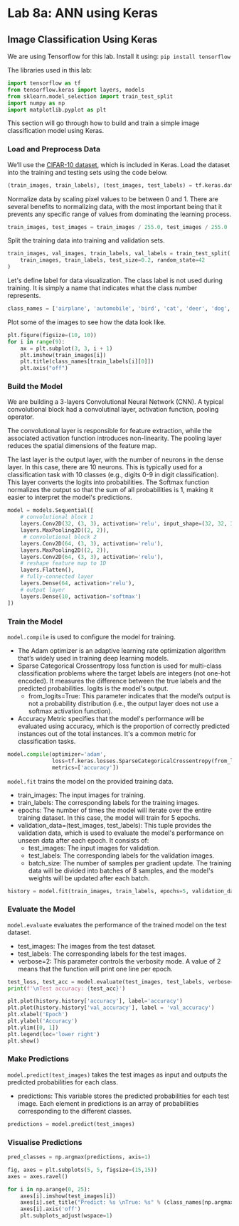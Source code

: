 # Lab 8a: ANN using Keras
## Image Classification Using Keras

We are using Tensorflow for this lab. Install it using: `pip install tensorflow`


The libraries used in this lab:
```python
import tensorflow as tf
from tensorflow.keras import layers, models
from sklearn.model_selection import train_test_split
import numpy as np
import matplotlib.pyplot as plt
```

This section will go through how to build and train a simple image classification model using Keras.

### Load and Preprocess Data

We’ll use the [CIFAR-10 dataset](https://keras.io/api/datasets/cifar10/), which is included in Keras. Load the dataset into the training and testing sets using the code below.

```python
(train_images, train_labels), (test_images, test_labels) = tf.keras.datasets.cifar10.load_data()
```

Normalize data by scaling pixel values to be between 0 and 1. There are several benefits to normalizing data, with the most important being that it prevents any specific range of values from dominating the learning process.

```python
train_images, test_images = train_images / 255.0, test_images / 255.0
```

Split the training data into training and validation sets.

```python
train_images, val_images, train_labels, val_labels = train_test_split(
    train_images, train_labels, test_size=0.2, random_state=42
)
```

Let's define label for data visualization. The class label is not used during training. It is simply a name that indicates what the class number represents.

```python
class_names = ['airplane', 'automobile', 'bird', 'cat', 'deer', 'dog', 'frog', 'horse', 'ship', 'truck']
```

Plot some of the images to see how the data look like.

```python
plt.figure(figsize=(10, 10))
for i in range(9):
    ax = plt.subplot(3, 3, i + 1)
    plt.imshow(train_images[i])
    plt.title(class_names[train_labels[i][0]])
    plt.axis("off")
```

### Build the Model

We are building a 3-layers Convolutional Neural Network (CNN). A typical convolutional block had a convolutinal layer, activation function, pooling operator. 

The convolutional layer is responsible for feature extraction, while the associated activation function introduces non-linearity. The pooling layer reduces the spatial dimensions of the feature map.

The last layer is the output layer, with the number of neurons in the dense layer. In this case, there are 10 neurons. This is typically used for a classification task with 10 classes (e.g., digits 0-9 in digit classification). This layer converts the logits into probabilities. The Softmax function normalizes the output so that the sum of all probabilities is 1, making it easier to interpret the model's predictions.

```python
model = models.Sequential([
    # convolutional block 1
    layers.Conv2D(32, (3, 3), activation='relu', input_shape=(32, 32, 3)),
    layers.MaxPooling2D((2, 2)),
     # convolutional block 2
    layers.Conv2D(64, (3, 3), activation='relu'),
    layers.MaxPooling2D((2, 2)),
    layers.Conv2D(64, (3, 3), activation='relu'),
    # reshape feature map to 1D
    layers.Flatten(),
    # fully-connected layer
    layers.Dense(64, activation='relu'),
    # output layer
    layers.Dense(10, activation='softmax')
])
```

### Train the Model

`model.compile` is used to configure the model for training.
  - The Adam optimizer is an adaptive learning rate optimization algorithm that’s widely used in training deep learning models. 
  - Sparse Categorical Crossentropy loss function is used for multi-class classification problems where the target labels are integers (not one-hot encoded). It measures the difference between the true labels and the predicted probabilities. logits is the model's output.
    - from_logits=True: This parameter indicates that the model’s output is not a probability distribution (i.e., the output layer does not use a softmax activation function).
  - Accuracy Metric specifies that the model's performance will be evaluated using accuracy, which is the proportion of correctly predicted instances out of the total instances. It's a common metric for classification tasks.

```python
model.compile(optimizer='adam',
              loss=tf.keras.losses.SparseCategoricalCrossentropy(from_logits=True),
              metrics=['accuracy'])
```

`model.fit` trains the model on the provided training data.
  - train_images: The input images for training.
  - train_labels: The corresponding labels for the training images.
  - epochs: The number of times the model will iterate over the entire training dataset. In this case, the model will train for 5 epochs.
  - validation_data=(test_images, test_labels): This tuple provides the validation data, which is used to evaluate the model's performance on unseen data after each epoch. It consists of:
    - test_images: The input images for validation.
    - test_labels: The corresponding labels for the validation images.
    - batch_size: The number of samples per gradient update. The training data will be divided into batches of 8 samples, and the model's weights will be updated after each batch.

```python
history = model.fit(train_images, train_labels, epochs=5, validation_data=(val_images, val_labels), batch_size=8)
```

### Evaluate the Model

`model.evaluate` evaluates the performance of the trained model on the test dataset.
  - test_images: The images from the test dataset.
  - test_labels: The corresponding labels for the test images.
  - verbose=2: This parameter controls the verbosity mode. A value of 2 means that the function will print one line per epoch.

```python
test_loss, test_acc = model.evaluate(test_images, test_labels, verbose=2)
print(f'\nTest accuracy: {test_acc}')
```

```python
plt.plot(history.history['accuracy'], label='accuracy')
plt.plot(history.history['val_accuracy'], label = 'val_accuracy')
plt.xlabel('Epoch')
plt.ylabel('Accuracy')
plt.ylim([0, 1])
plt.legend(loc='lower right')
plt.show()
```

### Make Predictions

`model.predict(test_images)` takes the test images as input and outputs the predicted probabilities for each class.
  - predictions: This variable stores the predicted probabilities for each test image. Each element in predictions is an array of probabilities corresponding to the different classes.

```python
predictions = model.predict(test_images)
```

### Visualise Predictions


```python
pred_classes = np.argmax(predictions, axis=1)

fig, axes = plt.subplots(5, 5, figsize=(15,15))
axes = axes.ravel()

for i in np.arange(0, 25):
    axes[i].imshow(test_images[i])
    axes[i].set_title("Predict: %s \nTrue: %s" % (class_names[np.argmax(test_labels[i])], class_names[pred_classes[i]]))
    axes[i].axis('off')
    plt.subplots_adjust(wspace=1)
```